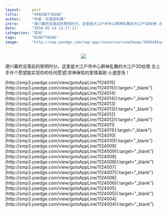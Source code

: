 ```yaml
---
layout:     post
title:      "99NINETYNINE"
author:     "作者：宗我部利典"
intro:      "德川幕府没落前的黎明时分，这里是大江户市中心群神乱舞的大江户3D绘卷.合上手许个愿望能实现你的任何愿望|求神保佑的爱情喜剧 火速登场！"
date:       "2018-02-14 12:17:11"
categories: "其他"
tags:       "NINETYNINE"
image:      "http://smp.yoedge.com/smp-app/resource/viewImage/1004485appline.png"
---
```

<div style="text-align: center">
<p><img src="http://smp.yoedge.com/smp-app/resource/viewImage/1004485appline.png"/></p>
</div>
<p class="post-meta">
<span>德川幕府没落前的黎明时分，这里是大江户市中心群神乱舞的大江户3D绘卷.合上手许个愿望能实现你的任何愿望|求神保佑的爱情喜剧 火速登场！</span>
</p>
[http://smp3.yoedge.com/view/gotoAppLine/1124015](http://smp3.yoedge.com/view/gotoAppLine/1124015){:target="_blank"}
[http://smp3.yoedge.com/view/gotoAppLine/1124014](http://smp3.yoedge.com/view/gotoAppLine/1124014){:target="_blank"}
[http://smp3.yoedge.com/view/gotoAppLine/1124013](http://smp3.yoedge.com/view/gotoAppLine/1124013){:target="_blank"}
[http://smp3.yoedge.com/view/gotoAppLine/1124012](http://smp3.yoedge.com/view/gotoAppLine/1124012){:target="_blank"}
[http://smp3.yoedge.com/view/gotoAppLine/1124011](http://smp3.yoedge.com/view/gotoAppLine/1124011){:target="_blank"}
[http://smp3.yoedge.com/view/gotoAppLine/1124010](http://smp3.yoedge.com/view/gotoAppLine/1124010){:target="_blank"}
[http://smp3.yoedge.com/view/gotoAppLine/1124009](http://smp3.yoedge.com/view/gotoAppLine/1124009){:target="_blank"}
[http://smp3.yoedge.com/view/gotoAppLine/1124008](http://smp3.yoedge.com/view/gotoAppLine/1124008){:target="_blank"}
[http://smp3.yoedge.com/view/gotoAppLine/1124007](http://smp3.yoedge.com/view/gotoAppLine/1124007){:target="_blank"}
[http://smp3.yoedge.com/view/gotoAppLine/1124006](http://smp3.yoedge.com/view/gotoAppLine/1124006){:target="_blank"}
[http://smp3.yoedge.com/view/gotoAppLine/1124005](http://smp3.yoedge.com/view/gotoAppLine/1124005){:target="_blank"}
[http://smp3.yoedge.com/view/gotoAppLine/1124004](http://smp3.yoedge.com/view/gotoAppLine/1124004){:target="_blank"}


